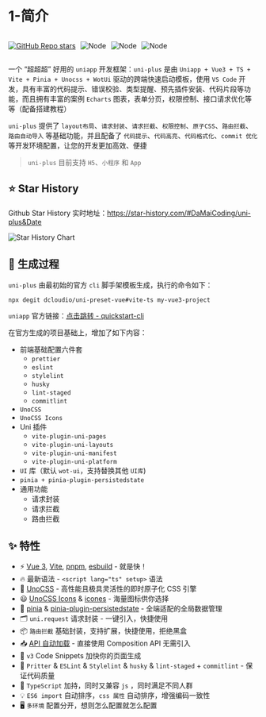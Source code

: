 # 1-简介

<div style="display: flex">

<span style="margin-right: 10px">

[![GitHub Repo stars](https://img.shields.io/github/stars/DaMaiCoding/uni-plus?style=flat&logo=github)](https://github.com/DaMaiCoding/uni-plus-doc)

</span>

<span style="margin-right: 10px">

![Node](https://img.shields.io/badge/Node-%3E%3D18-green)

</span>

<span style="margin-right: 10px">

![Node](https://img.shields.io/badge/pnpm-%3E%3D7.30-green)

</span>

![Node](https://img.shields.io/badge/license-MIT-green)

</div>

一个 “超超超” 好用的 `uniapp` 开发框架：`uni-plus` 是由 `Uniapp + Vue3 + TS + Vite + Pinia + Unocss + WotUi` 驱动的跨端快速启动模板，使用 `VS Code` 开发，具有丰富的代码提示、错误校验、类型提醒、预先插件安装、代码片段等功能，而且拥有丰富的案例 `Echarts` 图表，表单分页，权限控制、接口请求优化等等（配备搭建教程）

`uni-plus` 提供了 `layout布局`、`请求封装`、`请求拦截`、`权限控制`、`原子CSS`、`路由拦截`、`路由自动导入` 等基础功能，并且配备了 `代码提示`、`代码高亮`、`代码格式化`、`commit 优化` 等开发环境配置，让您的开发更加高效、便捷

> `uni-plus` 目前支持 `H5`、`小程序` 和 `App`

## ⭐ Star History

Github Star History 实时地址：<https://star-history.com/#DaMaiCoding/uni-plus&Date>

![Star History Chart](https://api.star-history.com/svg?repos=DaMaiCoding/uni-plus&type=Date)

## 🎯 生成过程

`uni-plus` 由最初始的官方 `cli` 脚手架模板生成，执行的命令如下：

```shell
npx degit dcloudio/uni-preset-vue#vite-ts my-vue3-project
```

`uniapp` 官方链接：[点击跳转 - quickstart-cli](https://uniapp.dcloud.net.cn/quickstart-cli.html)

在官方生成的项目基础上，增加了如下内容：

- 前端基础配置六件套
  - `prettier`
  - `eslint`
  - `stylelint`
  - `husky`
  - `lint-staged`
  - `commitlint`
- `UnoCSS`
- `UnoCSS Icons`
- Uni 插件
  - `vite-plugin-uni-pages`
  - `vite-plugin-uni-layouts`
  - `vite-plugin-uni-manifest`
  - `vite-plugin-uni-platform`
- `UI` 库（默认 `wot-ui`，支持替换其他 `UI库`)
- `pinia + pinia-plugin-persistedstate`
- 通用功能
  - 请求封装
  - 请求拦截
  - 路由拦截

## ✨ 特性

- ⚡️ [Vue 3](https://github.com/vuejs/core), [Vite](https://github.com/vitejs/vite), [pnpm](https://pnpm.io/), [esbuild](https://github.com/evanw/esbuild) - 就是快！
- 🔥 最新语法 - `<script lang="ts" setup>` 语法
- 🎨 [UnoCSS](https://unocss.dev/) - 高性能且极具灵活性的即时原子化 CSS 引擎
- 😃 [UnoCSS Icons](https://unocss.dev/presets/icons) & [icones](https://icones.js.org/) - 海量图标供你选择
- 🍍 [pinia](https://pinia.vuejs.org/) & [pinia-plugin-persistedstate](https://prazdevs.github.io/pinia-plugin-persistedstate/zh/guide/) - 全端适配的全局数据管理
- 🗂 `uni.request` 请求封装 - 一键引入，快捷使用
- 📦 `路由拦截` 基础封装，支持扩展，快捷使用，拒绝黑盒
- 📥 [API 自动加载](https://github.com/antfu/unplugin-auto-import) - 直接使用 Composition API 无需引入
- 🎉 `v3` Code Snippets 加快你的页面生成
- 🦾 `Pritter` & `ESLint` & `Stylelint` & `husky` & `lint-staged` + `commitlint` - 保证代码质量
- 🌈 `TypeScript` 加持，同时又兼容 `js` ，同时满足不同人群
- 💡 `ES6 import` 自动排序，`css 属性` 自动排序，增强编码一致性
- 🖥 `多环境` 配置分开，想则怎么配置就怎么配置
